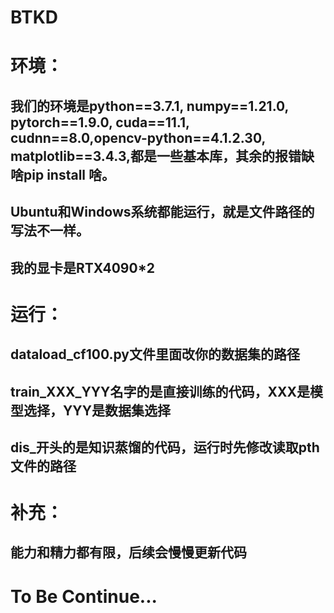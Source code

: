 # BTKD
# 环境：
## 我们的环境是python==3.7.1, numpy==1.21.0, pytorch==1.9.0, cuda==11.1, cudnn==8.0,opencv-python==4.1.2.30, matplotlib==3.4.3,都是一些基本库，其余的报错缺啥pip install 啥。
## Ubuntu和Windows系统都能运行，就是文件路径的写法不一样。
## 我的显卡是RTX4090*2
# 运行：
## dataload_cf100.py文件里面改你的数据集的路径
## train_XXX_YYY名字的是直接训练的代码，XXX是模型选择，YYY是数据集选择
## dis_开头的是知识蒸馏的代码，运行时先修改读取pth文件的路径
# 补充：
## 能力和精力都有限，后续会慢慢更新代码


# To Be Continue...
